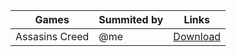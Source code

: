 | Games                                     | Summited by      | Links | 
| -------------------------------------------- | -------------------- | -------------------  |
| Assasins Creed                                    | @me     | [Download](https://raw.githubusercontent.com/WanderRainID/mobox/main/components/input-bridge-Profiles-assassin-creed.ibp)  | 
